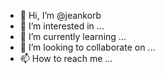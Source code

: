 - 👋 Hi, I’m @jeankorb
- 👀 I’m interested in ...
- 🌱 I’m currently learning ...
- 💞️ I’m looking to collaborate on ...
- 📫 How to reach me ...

<!---
jeankorb/jeankorb is a ✨ special ✨ repository because its `README.md` (this file) appears on your GitHub profile.
You can click the Preview link to take a look at your changes.
--->
